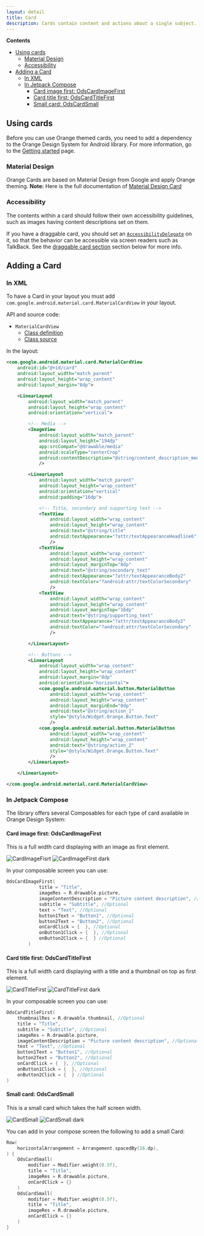 ```yaml
---
layout: detail
title: Card
description: Cards contain content and actions about a single subject.
---
```


**Contents**

*   [Using cards](#using-cards)
    *   [Material Design](#material-design)
    *   [Accessibility](#accessibility)
*   [Adding a Card](#adding-a-card)
    *   [In XML](#in-xml)
    *   [In Jetpack Compose](#in-jetpack-compose)
        *   [Card image first: OdsCardImageFirst](#card-image-first-odscardimagefirst)
        *   [Card title first: OdsCardTitleFirst](#card-title-first-odscardtitlefirst)
        *   [Small card: OdsCardSmall](#small-card-odscardsmall)

## Using cards

Before you can use Orange themed cards, you need to add a dependency to the Orange Design System
for Android library. For more information, go to the
[Getting started](../home_content.md) page.

### Material Design

Orange Cards are based on Material Design from Google and apply Orange theming.
**Note:** Here is the full documentation
of [Material Design Card](https://material.io/components/cards/)

### Accessibility

The contents within a card should follow their own accessibility guidelines,
such as images having content descriptions set on them.

If you have a draggable card, you should set an
[`AccessibilityDelegate`](https://developer.android.com/reference/android/view/View.AccessibilityDelegate)
on it, so that the behavior can be accessible via screen readers such as
TalkBack. See the [draggable card section](https://material.io/components/cards/android#making-a-card-draggable) section
below for more info.

## Adding a Card

### In XML

To have a Card in your layout you must add `com.google.android.material.card.MaterialCardView` in your layout.

API and source code:

*   `MaterialCardView`
      *   [Class definition](https://developer.android.com/reference/com/google/android/material/card/MaterialCardView)
      *   [Class source](https://github.com/material-components/material-components-android/tree/master/lib/java/com/google/android/material/card/MaterialCardView.java)

In the layout:

```xml
<com.google.android.material.card.MaterialCardView
    android:id="@+id/card"
    android:layout_width="match_parent"
    android:layout_height="wrap_content"
    android:layout_margin="8dp">

    <LinearLayout
        android:layout_width="match_parent"
        android:layout_height="wrap_content"
        android:orientation="vertical">

        <!-- Media -->
        <ImageView
            android:layout_width="match_parent"
            android:layout_height="194dp"
            app:srcCompat="@drawable/media"
            android:scaleType="centerCrop"
            android:contentDescription="@string/content_description_media"
            />

        <LinearLayout
            android:layout_width="match_parent"
            android:layout_height="wrap_content"
            android:orientation="vertical"
            android:padding="16dp">

            <!-- Title, secondary and supporting text -->
            <TextView
                android:layout_width="wrap_content"
                android:layout_height="wrap_content"
                android:text="@string/title"
                android:textAppearance="?attr/textAppearanceHeadline6"
                />
            <TextView
                android:layout_width="wrap_content"
                android:layout_height="wrap_content"
                android:layout_marginTop="8dp"
                android:text="@string/secondary_text"
                android:textAppearance="?attr/textAppearanceBody2"
                android:textColor="?android:attr/textColorSecondary"
                />
            <TextView
                android:layout_width="wrap_content"
                android:layout_height="wrap_content"
                android:layout_marginTop="16dp"
                android:text="@string/supporting_text"
                android:textAppearance="?attr/textAppearanceBody2"
                android:textColor="?android:attr/textColorSecondary"
                />

        </LinearLayout>

        <!-- Buttons -->
        <LinearLayout
            android:layout_width="wrap_content"
            android:layout_height="wrap_content"
            android:layout_margin="8dp"
            android:orientation="horizontal">
            <com.google.android.material.button.MaterialButton
                android:layout_width="wrap_content"
                android:layout_height="wrap_content"
                android:layout_marginEnd="8dp"
                android:text="@string/action_1"
                style="@style/Widget.Orange.Button.Text"
                />
            <com.google.android.material.button.MaterialButton
                android:layout_width="wrap_content"
                android:layout_height="wrap_content"
                android:text="@string/action_2"
                style="@style/Widget.Orange.Button.Text"
                />
        </LinearLayout>

    </LinearLayout>

</com.google.android.material.card.MaterialCardView>
```

### In Jetpack Compose

The library offers several Composables for each type of card available in Orange Design System:

#### Card image first: OdsCardImageFirst

This is a full width card displaying with an image as first element.

  ![CardImageFisrt](images/card_image_first_light.png) ![CardImageFirst dark](images/card_image_first_dark.png)

In your composable screen you can use:

```kotlin
OdsCardImageFirst(
            title = "Title",
            imageRes = R.drawable.picture,
            imageContentDescription = "Picture content description", //Optional
            subtitle = "Subtitle", //Optional
            text = "Text", //Optional
            button1Text = "Button1", //Optional
            button2Text = "Button2", //Optional
            onCardClick = {  }, //Optional
            onButton1Click = {  }, //Optional
            onButton2Click = {  } //Optional
        )
```

#### Card title first: OdsCardTitleFirst

This is a full width card displaying with a title and a thumbnail on top as first element.

  ![CardTitleFirst](images/card_title_first_light.png) ![CardTitleFirst dark](images/card_title_first_dark.png)

In your composable screen you can use:

```kotlin
OdsCardTitleFirst(
    thumbnailRes = R.drawable.thumbnail, //Optional
    title = "Title",
    subtitle = "Subtitle", //Optional
    imageRes = R.drawable.picture,
    imageContentDescription = "Picture content description", //Optional
    text = "Text", //Optional
    button1Text = "Button1", //Optional
    button2Text = "Button2", //Optional
    onCardClick = {  }, //Optional
    onButton1Click = {  }, //Optional
    onButton2Click = {  } //Optional
)
```

#### Small card: OdsCardSmall

This is a small card which takes the half screen width.

  ![CardSmall](images/card_small_light.png) ![CardSmall dark](images/card_small_dark.png)

You can add in your compose screen the following to add a small Card:

```kotlin
Row(
    horizontalArrangement = Arrangement.spacedBy(16.dp),
) {
    OdsCardSmall(
        modifier = Modifier.weight(0.5f),
        title = "Title",
        imageRes = R.drawable.picture,
        onCardClick = {}
    )
    OdsCardSmall(
        modifier = Modifier.weight(0.5f),
        title = "Title",
        imageRes = R.drawable.picture,
        onCardClick = {}
    )
}
```